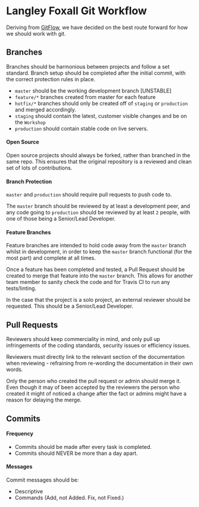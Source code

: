 # Langley Foxall Git Workflow

Deriving from [GitFlow](https://www.atlassian.com/git/tutorials/comparing-workflows/gitflow-workflow), we 
have decided on the best route forward for how we should work with git.

## Branches
Branches should be harmonious between projects and follow a set standard. Branch setup should be completed
after the initial commit, with the correct protection rules in place.

* `master` should be the working development branch [UNSTABLE]
* `feature/*` branches created from master for each feature
* `hotfix/*` branches should only be created off of `staging` or `production` and merged accordingly.
* `staging` should contain the latest, customer visible changes and be on the `Workshop`
* `production` should contain stable code on live servers.

#### Open Source
Open source projects should always be forked, rather than branched in the same repo. This ensures that the
original repository is a reviewed and clean set of lots of contributions.

#### Branch Protection
`master` and `production` should require pull requests to push code to. 

The `master` branch should be reviewed by at least a development peer, and any code going to `production`
should be reviewed by at least `2` people, with one of those being a Senior/Lead Developer.

#### Feature Branches
Feature branches are intended to hold code away from the `master` branch whilst in development, in order to
keep the `master` branch functional (for the most part) and complete at all times.

Once a feature has been completed and tested, a Pull Request should be created to merge that feature into 
the `master` branch. This allows for another team member to sanity check the code and for Travis CI to run 
any tests/linting.

In the case that the project is a solo project, an external reviewer should be requested. This should be a
Senior/Lead Developer.

## Pull Requests
Reviewers should keep commerciality in mind, and only pull up infringements of the coding standards, security
issues or efficiency issues.

Reviewers must directly link to the relevant section of the documentation when reviewing - refraining from
re-wording the documentation in their own words.

Only the person who created the pull request or admin should merge it. 
Even though it may of been accepted by the reviewers the person who created it might of noticed a change after the fact or admins might have a reason for delaying the merge.

## Commits

#### Frequency
* Commits should be made after every task is completed. 
* Commits should NEVER be more than a day apart.

#### Messages
Commit messages should be:
* Descriptive
* Commands (Add, not Added. Fix, not Fixed.)